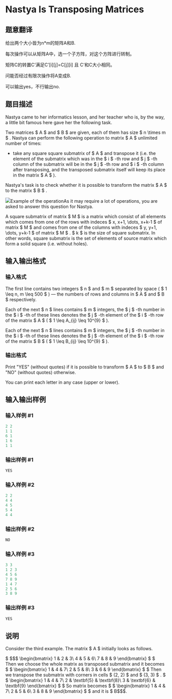 # Nastya Is Transposing Matrices

## 题意翻译

给出两个大小皆为n*m的矩阵A和B.

每次操作可以从矩阵A中，选一个子方阵，对这个方阵进行转制。

矩阵C的转置C’满足C’[i][j]=C[j][i] 且 C‘和C大小相同。

问能否经过有限次操作将A变成B.

可以输出yes，不行输出no.

## 题目描述

Nastya came to her informatics lesson, and her teacher who is, by the way, a little bit famous here gave her the following task.

Two matrices $ A $ and $ B $ are given, each of them has size $ n \times m $ . Nastya can perform the following operation to matrix $ A $ unlimited number of times:

- take any square square submatrix of $ A $ and transpose it (i.e. the element of the submatrix which was in the $ i $ -th row and $ j $ -th column of the submatrix will be in the $ j $ -th row and $ i $ -th column after transposing, and the transposed submatrix itself will keep its place in the matrix $ A $ ).

Nastya's task is to check whether it is possible to transform the matrix $ A $ to the matrix $ B $ .

![](https://cdn.luogu.com.cn/upload/vjudge_pic/CF1136C/7711a999558fa948bea147de25b2bda2e2007e83.png)Example of the operationAs it may require a lot of operations, you are asked to answer this question for Nastya.

A square submatrix of matrix $ M $ is a matrix which consist of all elements which comes from one of the rows with indeces $ x, x+1, \dots, x+k-1 $ of matrix $ M $ and comes from one of the columns with indeces $ y, y+1, \dots, y+k-1 $ of matrix $ M $ . $ k $ is the size of square submatrix. In other words, square submatrix is the set of elements of source matrix which form a solid square (i.e. without holes).

## 输入输出格式

### 输入格式

The first line contains two integers $ n $ and $ m $ separated by space ( $ 1 \leq n, m \leq 500 $ ) — the numbers of rows and columns in $ A $ and $ B $ respectively.

Each of the next $ n $ lines contains $ m $ integers, the $ j $ -th number in the $ i $ -th of these lines denotes the $ j $ -th element of the $ i $ -th row of the matrix $ A $ ( $ 1 \leq A_{ij} \leq 10^{9} $ ).

Each of the next $ n $ lines contains $ m $ integers, the $ j $ -th number in the $ i $ -th of these lines denotes the $ j $ -th element of the $ i $ -th row of the matrix $ B $ ( $ 1 \leq B_{ij} \leq 10^{9} $ ).

### 输出格式

Print "YES" (without quotes) if it is possible to transform $ A $ to $ B $ and "NO" (without quotes) otherwise.

You can print each letter in any case (upper or lower).

## 输入输出样例

### 输入样例 #1

```cpp
2 2
1 1
6 1
1 6
1 1

```
### 输出样例 #1

```cpp
YES
```


### 输入样例 #2

```cpp
2 2
4 4
4 5
5 4
4 4

```
### 输出样例 #2

```cpp
NO
```


### 输入样例 #3

```cpp
3 3
1 2 3
4 5 6
7 8 9
1 4 7
2 5 6
3 8 9

```
### 输出样例 #3

```cpp
YES
```


## 说明

Consider the third example. The matrix $ A $ initially looks as follows.

$ $$$ \begin{bmatrix} 1 & 2 & 3\\ 4 & 5 & 6\\ 7 & 8 & 9 \end{bmatrix} $ $ Then we choose the whole matrix as transposed submatrix and it becomes $ $ \begin{bmatrix} 1 & 4 & 7\\ 2 & 5 & 8\\ 3 & 6 & 9 \end{bmatrix} $ $ Then we transpose the submatrix with corners in cells $ (2, 2) $ and $ (3, 3) $ .  $ $ \begin{bmatrix} 1 & 4 & 7\\ 2 & \textbf{5} & \textbf{8}\\ 3 & \textbf{6} & \textbf{9} \end{bmatrix} $ $ So matrix becomes $ $ \begin{bmatrix} 1 & 4 & 7\\ 2 & 5 & 6\\ 3 & 8 & 9 \end{bmatrix} $ $ and it is $ B$$$.

